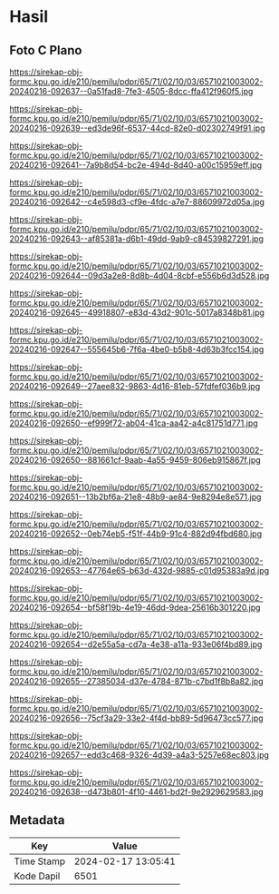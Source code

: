 # Hasil

## Foto C Plano

https://sirekap-obj-formc.kpu.go.id/e210/pemilu/pdpr/65/71/02/10/03/6571021003002-20240216-092637--0a51fad8-7fe3-4505-8dcc-ffa412f960f5.jpg

https://sirekap-obj-formc.kpu.go.id/e210/pemilu/pdpr/65/71/02/10/03/6571021003002-20240216-092639--ed3de96f-6537-44cd-82e0-d02302749f91.jpg

https://sirekap-obj-formc.kpu.go.id/e210/pemilu/pdpr/65/71/02/10/03/6571021003002-20240216-092641--7a9b8d54-bc2e-494d-8d40-a00c15959eff.jpg

https://sirekap-obj-formc.kpu.go.id/e210/pemilu/pdpr/65/71/02/10/03/6571021003002-20240216-092642--c4e598d3-cf9e-4fdc-a7e7-88609972d05a.jpg

https://sirekap-obj-formc.kpu.go.id/e210/pemilu/pdpr/65/71/02/10/03/6571021003002-20240216-092643--af85381a-d6b1-49dd-9ab9-c84539827291.jpg

https://sirekap-obj-formc.kpu.go.id/e210/pemilu/pdpr/65/71/02/10/03/6571021003002-20240216-092644--09d3a2e8-8d8b-4d04-8cbf-e556b6d3d528.jpg

https://sirekap-obj-formc.kpu.go.id/e210/pemilu/pdpr/65/71/02/10/03/6571021003002-20240216-092645--49918807-e83d-43d2-901c-5017a8348b81.jpg

https://sirekap-obj-formc.kpu.go.id/e210/pemilu/pdpr/65/71/02/10/03/6571021003002-20240216-092647--555645b6-7f6a-4be0-b5b8-4d63b3fcc154.jpg

https://sirekap-obj-formc.kpu.go.id/e210/pemilu/pdpr/65/71/02/10/03/6571021003002-20240216-092649--27aee832-9863-4d16-81eb-57fdfef036b9.jpg

https://sirekap-obj-formc.kpu.go.id/e210/pemilu/pdpr/65/71/02/10/03/6571021003002-20240216-092650--ef999f72-ab04-41ca-aa42-a4c81751d771.jpg

https://sirekap-obj-formc.kpu.go.id/e210/pemilu/pdpr/65/71/02/10/03/6571021003002-20240216-092650--881661cf-9aab-4a55-9459-806eb915867f.jpg

https://sirekap-obj-formc.kpu.go.id/e210/pemilu/pdpr/65/71/02/10/03/6571021003002-20240216-092651--13b2bf6a-21e8-48b9-ae84-9e8294e8e571.jpg

https://sirekap-obj-formc.kpu.go.id/e210/pemilu/pdpr/65/71/02/10/03/6571021003002-20240216-092652--0eb74eb5-f51f-44b9-91c4-882d94fbd680.jpg

https://sirekap-obj-formc.kpu.go.id/e210/pemilu/pdpr/65/71/02/10/03/6571021003002-20240216-092653--47764e65-b63d-432d-9885-c01d95383a9d.jpg

https://sirekap-obj-formc.kpu.go.id/e210/pemilu/pdpr/65/71/02/10/03/6571021003002-20240216-092654--bf58f19b-4e19-46dd-9dea-25616b301220.jpg

https://sirekap-obj-formc.kpu.go.id/e210/pemilu/pdpr/65/71/02/10/03/6571021003002-20240216-092654--d2e55a5a-cd7a-4e38-a11a-933e06f4bd89.jpg

https://sirekap-obj-formc.kpu.go.id/e210/pemilu/pdpr/65/71/02/10/03/6571021003002-20240216-092655--27385034-d37e-4784-871b-c7bd1f8b8a82.jpg

https://sirekap-obj-formc.kpu.go.id/e210/pemilu/pdpr/65/71/02/10/03/6571021003002-20240216-092656--75cf3a29-33e2-4f4d-bb89-5d96473cc577.jpg

https://sirekap-obj-formc.kpu.go.id/e210/pemilu/pdpr/65/71/02/10/03/6571021003002-20240216-092657--edd3c468-9326-4d39-a4a3-5257e68ec803.jpg

https://sirekap-obj-formc.kpu.go.id/e210/pemilu/pdpr/65/71/02/10/03/6571021003002-20240216-092638--d473b801-4f10-4461-bd2f-9e2929629583.jpg


## Metadata

| Key        | Value               |
| ---------- | ------------------- |
| Time Stamp | 2024-02-17 13:05:41 |
| Kode Dapil | 6501                |



